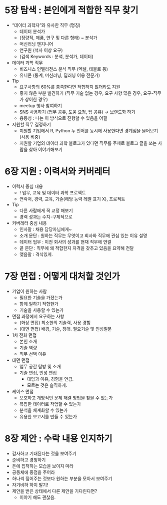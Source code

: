 # 5장 탐색 : 본인에게 적합한 직무 찾기

-   “데이터 과학자”와 유사한 직무 (명칭)
    -   데이터 분석가
    -   (정량적, 제품, 연구 및 다른 형태) ~ 분석가
    -   머신러닝 엔지니어
    -   연구원 (석사 이상 요구)
    -   (검색 Keywords : 분석, 분석가, 데이터)
-   데이터 과학 직무
    -   비즈니스 인텔리전스 분석 직무 (엑셀, 태블로 등)
    -   유니콘 (통계, 머신러닝, 딥러닝 이용 전문가)
-   Tip
    -   요구사항의 60%를 충족한다면 적합하지 않더라도 지원
    -   좋지 않은 부분 발견하기 (직무 기술 없는 경우, 요구 사항 많은 경우, 요구-직무가 상이한 경우)
    -   meetup 행사 참여하기
    -   SNS 사용하기 (업무 공유, 도움 요청, 팁 공유) → 브랜드화 하기
    -   융통성 : 나는 이 방식으로 진행할 수 있음을 어필
-   지원할 직무 결정하기
    -   지원할 기업에서 R, Python 두 언어를 동시에 사용한다면 경계점을 물어보기 (사용 비중)
    -   지원할 기업의 데이터 과학 블로그가 있다면 직무를 주제로 블로그 글을 쓰는 사람을 찾아 이야기해보기

# 6장 지원 : 이력서와 커버레터

-   이력서 중심 내용
    -   ! 업무, 교육 및 데이터 과학 프로젝트
    -   연락처, 경력, 교육, 기술(해당 능력 레벨 표기 X), 프로젝트
-   Tip
    -   다른 사람에게 꼭 교정 해보기
    -   경력 성과는 수치-구체적으로
-   커버레터 중심 내용
    -   인사말 : 채용 담당자님에게~
    -   소개 문단 : 원하는 직무는 무엇이고 회사와 직무에 관심 있는 이유 설명
    -   데이터 업무 : 이전 회사의 성과를 현재 직무에 연결
    -   끝 문단 : 직무에 왜 적합한지 자격을 갖추고 있음을 요약해 전달
    -   맺음말 : 격식있게.

# 7장 면접 : 어떻게 대처할 것인가

-   기업이 원하는 사람
    -   필요한 기술을 가졌는가
    -   함께 일하기 적합한가
    -   기술을 사용할 수 있는가
-   면접 과정에서 요구하는 사항
    -   (화상 면접) 최소한의 기술력, 사용 경험
    -   (대면 면접) 배경, 기술, 장래. 필요기술 및 인성질문
-   1차 전화 면접
    -   본인 소개
    -   기술 역량
    -   직무 선택 이유
-   대면 면접
    -   업무 공간 탐방 및 소개
    -   기술 면접, 인성 면접
        -   대답과 이유, 경험을 언급.
        -   모르는 것은 솔직하게.
-   케이스 면접
    -   모호하고 개방적인 문제 해결 방법을 찾을 수 있는가
    -   복잡한 데이터로 작업할 수 있는가
    -   분석을 체계화할 수 있는가
    -   유용한 보고서를 만들 수 있는가

# 8장 제안 : 수락 내용 인지하기

-   감사하고 기대된다는 것을 보여주기
-   준비하고 경청하기
-   돈에 집착하는 모습을 보이지 마라
-   공동체에 중점을 주어라
-   하나씩 짚어주는 것보다 원하는 부분을 모아서 보여주기
-   자기비하 하지 말기!
-   제안을 받은 상태에서 다른 제안을 기다린다면?
    -   이야기 해도 괜찮음.